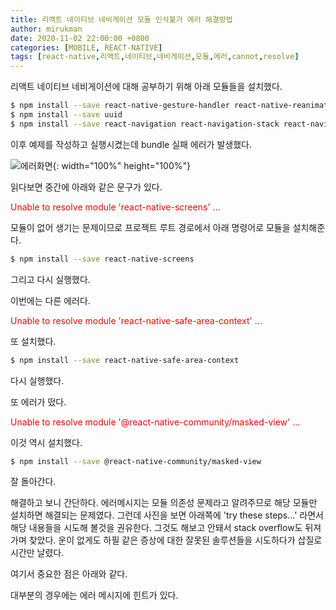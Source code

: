 ```yaml
---
title: 리액트 네이티브 네비게이션 모듈 인식불가 에러 해결방법
author: mirukman
date: 2020-11-02 22:00:00 +0800
categories: [MOBILE, REACT-NATIVE]
tags: [react-native,리액트,네이티브,네비게이션,모듈,에러,cannot,resolve]
---
```


리액트 네이티브 네비게이션에 대해 공부하기 위해 아래 모듈들을 설치했다.

~~~ bash
$ npm install --save react-native-gesture-handler react-native-reanimated
$ npm install --save uuid
$ npm install --save react-navigation react-navigation-stack react-navigation-tabs
~~~

이후 예제를 작성하고 실행시켰는데 bundle 실패 에러가 발생했다.

![에러화면](https://mirukman.github.io/images/mobile/react-native/module-chain-errors/error-view.png){: width="100%" height="100%"}

읽다보면 중간에 아래와 같은 문구가 있다.

<span style="color:red">Unable to resolve module 'react-native-screens' ...</span>

모듈이 없어 생기는 문제이므로 프로젝트 루트 경로에서 아래 명령어로 모듈을 설치해준다.

~~~ bash
$ npm install --save react-native-screens
~~~

그리고 다시 실행했다.

이번에는 다른 에러다.

<span style="color:red">Unable to resolve module 'react-native-safe-area-context' ...</span>

또 설치했다.

~~~ bash
$ npm install --save react-native-safe-area-context
~~~

다시 실행했다.

또 에러가 떴다.

<span style="color:red">Unable to resolve module '@react-native-community/masked-view' ...</span>

이것 역시 설치했다.

~~~ bash
$ npm install --save @react-native-community/masked-view
~~~

잘 돌아간다.

해결하고 보니 간단하다. 에러메시지는 모듈 의존성 문제라고 알려주므로 해당 모듈만 설치하면 해결되는 문제였다. 그런데 사진을 보면 아래쪽에 'try these steps...' 라면서 해당 내용들을 시도해 볼것을 권유한다. 그것도 해보고 안돼서 stack overflow도 뒤져가며 찾았다. 운이 없게도 하필 같은 증상에 대한 잘못된 솔루션들을 시도하다가 삽질로 시간만 날렸다.

여기서 중요한 점은 아래와 같다.

대부분의 경우에는 에러 메시지에 힌트가 있다.
